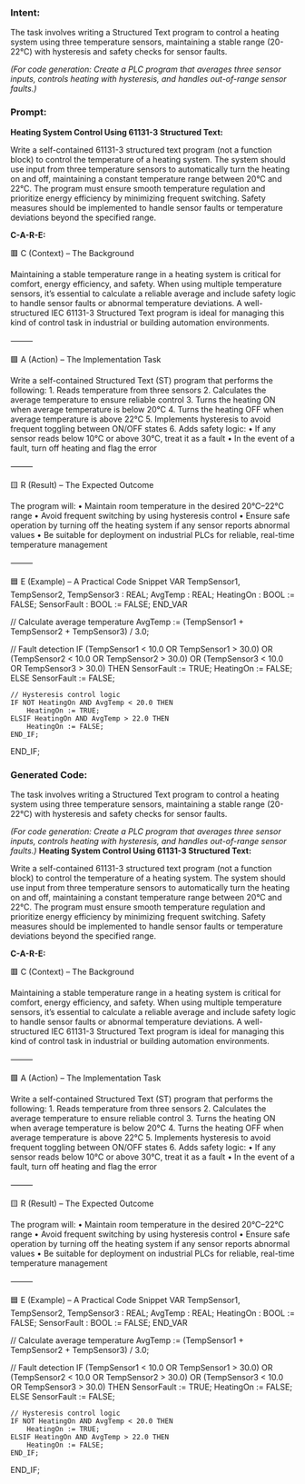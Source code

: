 ### Intent:
The task involves writing a Structured Text program to control a heating system using three temperature sensors, maintaining a stable range (20-22°C) with hysteresis and safety checks for sensor faults.  

*(For code generation: Create a PLC program that averages three sensor inputs, controls heating with hysteresis, and handles out-of-range sensor faults.)*

### Prompt:
**Heating System Control Using 61131-3 Structured Text:**

Write a self-contained 61131-3 structured text program (not a function block) to control the temperature of a heating system. The system should use input from three temperature sensors to automatically turn the heating on and off, maintaining a constant temperature range between 20°C and 22°C. The program must ensure smooth temperature regulation and prioritize energy efficiency by minimizing frequent switching. Safety measures should be implemented to handle sensor faults or temperature deviations beyond the specified range.

**C-A-R-E:**

🟥 C (Context) – The Background

Maintaining a stable temperature range in a heating system is critical for comfort, energy efficiency, and safety. When using multiple temperature sensors, it’s essential to calculate a reliable average and include safety logic to handle sensor faults or abnormal temperature deviations. A well-structured IEC 61131-3 Structured Text program is ideal for managing this kind of control task in industrial or building automation environments.

⸻

🟩 A (Action) – The Implementation Task

Write a self-contained Structured Text (ST) program that performs the following:
	1.	Reads temperature from three sensors
	2.	Calculates the average temperature to ensure reliable control
	3.	Turns the heating ON when average temperature is below 20°C
	4.	Turns the heating OFF when average temperature is above 22°C
	5.	Implements hysteresis to avoid frequent toggling between ON/OFF states
	6.	Adds safety logic:
	•	If any sensor reads below 10°C or above 30°C, treat it as a fault
	•	In the event of a fault, turn off heating and flag the error

⸻

🟨 R (Result) – The Expected Outcome

The program will:
	•	Maintain room temperature in the desired 20°C–22°C range
	•	Avoid frequent switching by using hysteresis control
	•	Ensure safe operation by turning off the heating system if any sensor reports abnormal values
	•	Be suitable for deployment on industrial PLCs for reliable, real-time temperature management

⸻

🟦 E (Example) – A Practical Code Snippet
VAR
    TempSensor1, TempSensor2, TempSensor3 : REAL;
    AvgTemp : REAL;
    HeatingOn : BOOL := FALSE;
    SensorFault : BOOL := FALSE;
END_VAR

// Calculate average temperature
AvgTemp := (TempSensor1 + TempSensor2 + TempSensor3) / 3.0;

// Fault detection
IF (TempSensor1 < 10.0 OR TempSensor1 > 30.0) OR
   (TempSensor2 < 10.0 OR TempSensor2 > 30.0) OR
   (TempSensor3 < 10.0 OR TempSensor3 > 30.0) THEN
    SensorFault := TRUE;
    HeatingOn := FALSE;
ELSE
    SensorFault := FALSE;

    // Hysteresis control logic
    IF NOT HeatingOn AND AvgTemp < 20.0 THEN
        HeatingOn := TRUE;
    ELSIF HeatingOn AND AvgTemp > 22.0 THEN
        HeatingOn := FALSE;
    END_IF;
END_IF;

### Generated Code:
The task involves writing a Structured Text program to control a heating system using three temperature sensors, maintaining a stable range (20-22°C) with hysteresis and safety checks for sensor faults.  

*(For code generation: Create a PLC program that averages three sensor inputs, controls heating with hysteresis, and handles out-of-range sensor faults.)*
**Heating System Control Using 61131-3 Structured Text:**

Write a self-contained 61131-3 structured text program (not a function block) to control the temperature of a heating system. The system should use input from three temperature sensors to automatically turn the heating on and off, maintaining a constant temperature range between 20°C and 22°C. The program must ensure smooth temperature regulation and prioritize energy efficiency by minimizing frequent switching. Safety measures should be implemented to handle sensor faults or temperature deviations beyond the specified range.

**C-A-R-E:**

🟥 C (Context) – The Background

Maintaining a stable temperature range in a heating system is critical for comfort, energy efficiency, and safety. When using multiple temperature sensors, it’s essential to calculate a reliable average and include safety logic to handle sensor faults or abnormal temperature deviations. A well-structured IEC 61131-3 Structured Text program is ideal for managing this kind of control task in industrial or building automation environments.

⸻

🟩 A (Action) – The Implementation Task

Write a self-contained Structured Text (ST) program that performs the following:
	1.	Reads temperature from three sensors
	2.	Calculates the average temperature to ensure reliable control
	3.	Turns the heating ON when average temperature is below 20°C
	4.	Turns the heating OFF when average temperature is above 22°C
	5.	Implements hysteresis to avoid frequent toggling between ON/OFF states
	6.	Adds safety logic:
	•	If any sensor reads below 10°C or above 30°C, treat it as a fault
	•	In the event of a fault, turn off heating and flag the error

⸻

🟨 R (Result) – The Expected Outcome

The program will:
	•	Maintain room temperature in the desired 20°C–22°C range
	•	Avoid frequent switching by using hysteresis control
	•	Ensure safe operation by turning off the heating system if any sensor reports abnormal values
	•	Be suitable for deployment on industrial PLCs for reliable, real-time temperature management

⸻

🟦 E (Example) – A Practical Code Snippet
VAR
    TempSensor1, TempSensor2, TempSensor3 : REAL;
    AvgTemp : REAL;
    HeatingOn : BOOL := FALSE;
    SensorFault : BOOL := FALSE;
END_VAR

// Calculate average temperature
AvgTemp := (TempSensor1 + TempSensor2 + TempSensor3) / 3.0;

// Fault detection
IF (TempSensor1 < 10.0 OR TempSensor1 > 30.0) OR
   (TempSensor2 < 10.0 OR TempSensor2 > 30.0) OR
   (TempSensor3 < 10.0 OR TempSensor3 > 30.0) THEN
    SensorFault := TRUE;
    HeatingOn := FALSE;
ELSE
    SensorFault := FALSE;

    // Hysteresis control logic
    IF NOT HeatingOn AND AvgTemp < 20.0 THEN
        HeatingOn := TRUE;
    ELSIF HeatingOn AND AvgTemp > 22.0 THEN
        HeatingOn := FALSE;
    END_IF;
END_IF;

